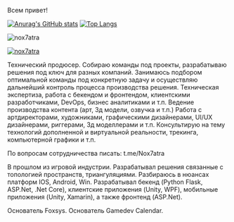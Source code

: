Всем привет!


[![Anurag's GitHub stats](https://github-readme-stats.vercel.app/api?username=Nox7atra&show_icons=true&theme=synthwave&hide=prs,issues,contribs)](https://github.com/anuraghazra/github-readme-stats)
[![Top Langs](https://github-readme-stats.vercel.app/api/top-langs/?username=Nox7atra&layout=compact&theme=synthwave)](https://github.com/anuraghazra/github-readme-stats)
<p align="left"> <img src="https://komarev.com/ghpvc/?username=nox7atra&label=Profile%20views&color=0e75b6&style=flat" alt="nox7atra" /> </p>
<p align="left"> <a href="https://github.com/ryo-ma/github-profile-trophy"><img src="https://github-profile-trophy.vercel.app/?username=nox7atra" alt="nox7atra" /></a> </p>

Технический продюсер. Собираю команды под проекты, разрабатываю решения под ключ для разных компаний. Занимаюсь подбором оптимальной команды под конкретную задачу и осуществляю дальнейший контроль процесса производства решения. Техническая экспертиза, работа с бекендом и фронтендом, клиентскими разработчиками, DevOps, бизнес аналитиками и т.п. Ведение производства контента (арт, 3д модели, озвучка и т.п.) Работа с артдиректорами, художниками, графическими дизайнерами, UI/UX дизайнерами, риггерами, 3д моделлерами и т.п. Консультирую на тему технологий дополненной и виртуальной реальности, трекинга, компьютерной графики и т.п.

По вопросам сотрудничества писать: t.me/Nox7atra

В прошлом из игровой индустрии. Разрабатывал решения связанные с топологией пространств, триангуляциями. Разбираюсь в нюансах платформ IOS, Android, Win. Разрабатывал бекенд (Python Flask, ASP.Net, .Net Core), клиентские приложения (Unity, WPF), мобильные приложения (Unity, Xamarin), а также фронтенд (ASP.Net).

Основатель Foxsys. Основатель Gamedev Calendar.
<!--
**Nox7atra/Nox7atra** is a ✨ _special_ ✨ repository because its `README.md` (this file) appears on your GitHub profile.

Here are some ideas to get you started:

- 🔭 I’m currently working on ...
- 🌱 I’m currently learning ...
- 👯 I’m looking to collaborate on ...
- 🤔 I’m looking for help with ...
- 💬 Ask me about ...
- 📫 How to reach me: ...
- 😄 Pronouns: ...
- ⚡ Fun fact: ...
-->
